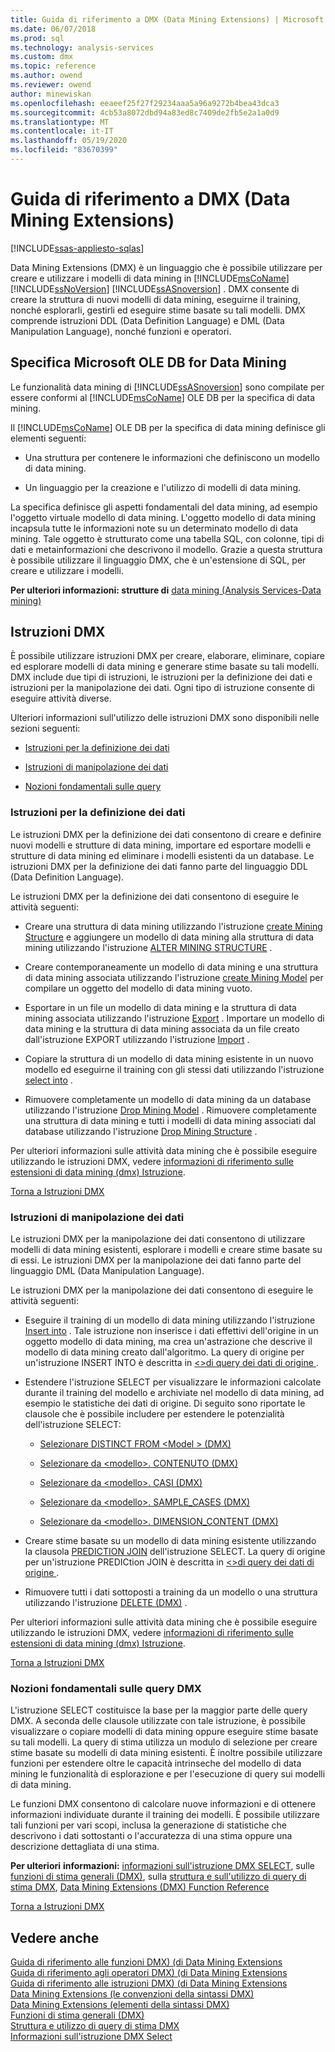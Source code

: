 ```yaml
---
title: Guida di riferimento a DMX (Data Mining Extensions) | Microsoft Docs
ms.date: 06/07/2018
ms.prod: sql
ms.technology: analysis-services
ms.custom: dmx
ms.topic: reference
ms.author: owend
ms.reviewer: owend
author: minewiskan
ms.openlocfilehash: eeaeef25f27f29234aaa5a96a9272b4bea43dca3
ms.sourcegitcommit: 4cb53a8072dbd94a83ed8c7409de2fb5e2a1a0d9
ms.translationtype: MT
ms.contentlocale: it-IT
ms.lasthandoff: 05/19/2020
ms.locfileid: "83670399"
---
```

# <a name="data-mining-extensions-dmx-reference"></a>Guida di riferimento a DMX (Data Mining Extensions)
[!INCLUDE[ssas-appliesto-sqlas](../includes/ssas-appliesto-sqlas.md)]

  Data Mining Extensions (DMX) è un linguaggio che è possibile utilizzare per creare e utilizzare i modelli di data mining in [!INCLUDE[msCoName](../includes/msconame-md.md)] [!INCLUDE[ssNoVersion](../includes/ssnoversion-md.md)] [!INCLUDE[ssASnoversion](../includes/ssasnoversion-md.md)] . DMX consente di creare la struttura di nuovi modelli di data mining, eseguirne il training, nonché esplorarli, gestirli ed eseguire stime basate su tali modelli. DMX comprende istruzioni DDL (Data Definition Language) e DML (Data Manipulation Language), nonché funzioni e operatori.  
  
## <a name="microsoft-ole-db-for-data-mining-specification"></a>Specifica Microsoft OLE DB for Data Mining  
 Le funzionalità data mining di [!INCLUDE[ssASnoversion](../includes/ssasnoversion-md.md)] sono compilate per essere conformi al [!INCLUDE[msCoName](../includes/msconame-md.md)] OLE DB per la specifica di data mining.  
  
 Il [!INCLUDE[msCoName](../includes/msconame-md.md)] OLE DB per la specifica di data mining definisce gli elementi seguenti:  
  
-   Una struttura per contenere le informazioni che definiscono un modello di data mining.  
  
-   Un linguaggio per la creazione e l'utilizzo di modelli di data mining.  
  
 La specifica definisce gli aspetti fondamentali del data mining, ad esempio l'oggetto virtuale modello di data mining. L'oggetto modello di data mining incapsula tutte le informazioni note su un determinato modello di data mining. Tale oggetto è strutturato come una tabella SQL, con colonne, tipi di dati e metainformazioni che descrivono il modello. Grazie a questa struttura è possibile utilizzare il linguaggio DMX, che è un'estensione di SQL, per creare e utilizzare i modelli.  
  
 **Per ulteriori informazioni: strutture di** [data mining &#40;Analysis Services-Data mining&#41;](https://docs.microsoft.com/analysis-services/data-mining/mining-structures-analysis-services-data-mining)  
  
##  <a name="dmx-statements"></a><a name="BKMK_DMXStatements"></a>Istruzioni DMX  
 È possibile utilizzare istruzioni DMX per creare, elaborare, eliminare, copiare ed esplorare modelli di data mining e generare stime basate su tali modelli. DMX include due tipi di istruzioni, le istruzioni per la definizione dei dati e istruzioni per la manipolazione dei dati. Ogni tipo di istruzione consente di eseguire attività diverse.  
  
 Ulteriori informazioni sull'utilizzo delle istruzioni DMX sono disponibili nelle sezioni seguenti:  
  
-   [Istruzioni per la definizione dei dati](#BKMK_DDL)  
  
-   [Istruzioni di manipolazione dei dati](#BKMK_DML)  
  
-   [Nozioni fondamentali sulle query](#BKMK_Queries)  
  
###  <a name="data-definition-statements"></a><a name="BKMK_DDL"></a>Istruzioni per la definizione dei dati  
 Le istruzioni DMX per la definizione dei dati consentono di creare e definire nuovi modelli e strutture di data mining, importare ed esportare modelli e strutture di data mining ed eliminare i modelli esistenti da un database. Le istruzioni DMX per la definizione dei dati fanno parte del linguaggio DDL (Data Definition Language).  
  
 Le istruzioni DMX per la definizione dei dati consentono di eseguire le attività seguenti:  
  
-   Creare una struttura di data mining utilizzando l'istruzione [create Mining Structure](../dmx/create-mining-structure-dmx.md) e aggiungere un modello di data mining alla struttura di data mining utilizzando l'istruzione [ALTER MINING STRUCTURE](../dmx/alter-mining-structure-dmx.md) .  
  
-   Creare contemporaneamente un modello di data mining e una struttura di data mining associata utilizzando l'istruzione [create Mining Model](../dmx/create-mining-model-dmx.md) per compilare un oggetto del modello di data mining vuoto.  
  
-   Esportare in un file un modello di data mining e la struttura di data mining associata utilizzando l'istruzione [Export](../dmx/export-dmx.md) . Importare un modello di data mining e la struttura di data mining associata da un file creato dall'istruzione EXPORT utilizzando l'istruzione [Import](../dmx/import-dmx.md) .  
  
-   Copiare la struttura di un modello di data mining esistente in un nuovo modello ed eseguirne il training con gli stessi dati utilizzando l'istruzione [select into](../dmx/select-into-dmx.md) .  
  
-   Rimuovere completamente un modello di data mining da un database utilizzando l'istruzione [Drop Mining Model](../dmx/drop-mining-model-dmx.md) . Rimuovere completamente una struttura di data mining e tutti i modelli di data mining associati dal database utilizzando l'istruzione [Drop Mining Structure](../dmx/drop-mining-structure-dmx.md) .  
  
 Per ulteriori informazioni sulle attività data mining che è possibile eseguire utilizzando le istruzioni DMX, vedere [informazioni di riferimento sulle estensioni di data mining &#40;dmx&#41; Istruzione](../dmx/data-mining-extensions-dmx-statements.md).  
  
 [Torna a Istruzioni DMX](#BKMK_DMXStatements)  
  
###  <a name="data-manipulation-statements"></a><a name="BKMK_DML"></a>Istruzioni di manipolazione dei dati  
 Le istruzioni DMX per la manipolazione dei dati consentono di utilizzare modelli di data mining esistenti, esplorare i modelli e creare stime basate su di essi. Le istruzioni DMX per la manipolazione dei dati fanno parte del linguaggio DML (Data Manipulation Language).  
  
 Le istruzioni DMX per la manipolazione dei dati consentono di eseguire le attività seguenti:  
  
-   Eseguire il training di un modello di data mining utilizzando l'istruzione [Insert into](../dmx/insert-into-dmx.md) . Tale istruzione non inserisce i dati effettivi dell'origine in un oggetto modello di data mining, ma crea un'astrazione che descrive il modello di data mining creato dall'algoritmo. La query di origine per un'istruzione INSERT INTO è descritta in [ \<>di query dei dati di origine ](../dmx/source-data-query.md).  
  
-   Estendere l'istruzione SELECT per visualizzare le informazioni calcolate durante il training del modello e archiviate nel modello di data mining, ad esempio le statistiche dei dati di origine. Di seguito sono riportate le clausole che è possibile includere per estendere le potenzialità dell'istruzione SELECT:  
  
    -   [Selezionare DISTINCT FROM &#60;Model &#62; &#40;DMX&#41;](../dmx/select-distinct-from-model-dmx.md)  
  
    -   [Selezionare da &#60;modello&#62;. CONTENUTO &#40;DMX&#41;](../dmx/select-from-model-content-dmx.md)  
  
    -   [Selezionare da &#60;modello&#62;. CASI &#40;DMX&#41;](../dmx/select-from-model-cases-dmx.md)  
  
    -   [Selezionare da &#60;modello&#62;. SAMPLE_CASES &#40;DMX&#41;](../dmx/select-from-model-sample-cases-dmx.md)  
  
    -   [Selezionare da &#60;modello&#62;. DIMENSION_CONTENT &#40;DMX&#41;](../dmx/select-from-model-dimension-content-dmx.md)  
  
-   Creare stime basate su un modello di data mining esistente utilizzando la clausola [PREDICTION JOIN](../dmx/select-from-model-prediction-join-dmx.md) dell'istruzione SELECT. La query di origine per un'istruzione PREDICtion JOIN è descritta in [ \<>di query dei dati di origine ](../dmx/source-data-query.md).  
  
-   Rimuovere tutti i dati sottoposti a training da un modello o una struttura utilizzando l'istruzione [DELETE &#40;DMX&#41;](../dmx/delete-dmx.md) .  
  
 Per ulteriori informazioni sulle attività data mining che è possibile eseguire utilizzando le istruzioni DMX, vedere [informazioni di riferimento sulle estensioni di data mining &#40;dmx&#41; Istruzione](../dmx/data-mining-extensions-dmx-statements.md).  
  
 [Torna a Istruzioni DMX](#BKMK_DMXStatements)  
  
###  <a name="dmx-query-fundamentals"></a><a name="BKMK_Queries"></a>Nozioni fondamentali sulle query DMX  
 L'istruzione SELECT costituisce la base per la maggior parte delle query DMX. A seconda delle clausole utilizzate con tale istruzione, è possibile visualizzare o copiare modelli di data mining oppure eseguire stime basate su tali modelli. La query di stima utilizza un modulo di selezione per creare stime basate su modelli di data mining esistenti. È inoltre possibile utilizzare funzioni per estendere oltre le capacità intrinseche del modello di data mining le funzionalità di esplorazione e per l'esecuzione di query sui modelli di data mining.  
  
 Le funzioni DMX consentono di calcolare nuove informazioni e di ottenere informazioni individuate durante il training dei modelli. È possibile utilizzare tali funzioni per vari scopi, inclusa la generazione di statistiche che descrivono i dati sottostanti o l'accuratezza di una stima oppure una descrizione dettagliata di una stima.  
  
 **Per ulteriori**  **informazioni:** [informazioni sull'istruzione DMX SELECT](../dmx/understanding-the-dmx-select-statement.md), sulle [funzioni di stima generali &#40;DMX&#41;](../dmx/general-prediction-functions-dmx.md), sulla [struttura e sull'utilizzo di query di stima DMX](../dmx/structure-and-usage-of-dmx-prediction-queries.md), [Data Mining Extensions &#40;DMX&#41; Function Reference](../dmx/data-mining-extensions-dmx-function-reference.md)  
  
 [Torna a Istruzioni DMX](#BKMK_DMXStatements)  
  
## <a name="see-also"></a>Vedere anche  
 [Guida di riferimento alle funzioni DMX&#41; &#40;di Data Mining Extensions](../dmx/data-mining-extensions-dmx-function-reference.md)   
 [Guida di riferimento agli operatori DMX&#41; &#40;di Data Mining Extensions](../dmx/data-mining-extensions-dmx-operator-reference.md)   
 [Guida di riferimento alle istruzioni DMX&#41; &#40;di Data Mining Extensions](../dmx/data-mining-extensions-dmx-statements.md)   
 [Data Mining Extensions &#40;le convenzioni della sintassi DMX&#41;](../dmx/data-mining-extensions-dmx-syntax-conventions.md)   
 [Data Mining Extensions &#40;elementi della sintassi DMX&#41;](../dmx/data-mining-extensions-dmx-syntax-elements.md)   
 [Funzioni di stima generali &#40;DMX&#41;](../dmx/general-prediction-functions-dmx.md)   
 [Struttura e utilizzo di query di stima DMX](../dmx/structure-and-usage-of-dmx-prediction-queries.md)   
 [Informazioni sull'istruzione DMX Select](../dmx/understanding-the-dmx-select-statement.md)  
  
  
